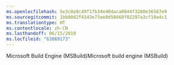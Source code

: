 ```yaml
---
ms.openlocfilehash: 5e3c8e8c49f1fb34e40daca0844f3260e36567e9
ms.sourcegitcommit: 1bb00d2f4343e73ae8d58668f02297a3cf10a4c1
ms.translationtype: HT
ms.contentlocale: zh-CN
ms.lasthandoff: 06/15/2019
ms.locfileid: "63869173"
---
```

<span data-ttu-id="f61d9-101">Microsoft Build Engine (MSBuild)</span><span class="sxs-lookup"><span data-stu-id="f61d9-101">Microsoft build engine (MSBuild)</span></span>